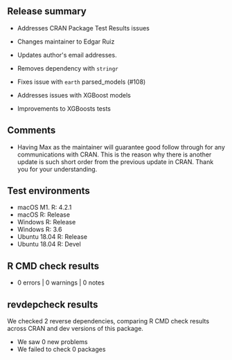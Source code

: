 ## Release summary

- Addresses CRAN Package Test Results issues

- Changes maintainer to Edgar Ruiz

- Updates author's email addresses.

- Removes dependency with `stringr`

- Fixes issue with `earth` parsed_models (#108)

- Addresses issues with XGBoost models

- Improvements to XGBoosts tests

## Comments

* Having Max as the maintainer will guarantee good follow through for any communications with CRAN.  This is the reason why there is another update is such short order from the previous update in CRAN.  Thank you for your understanding.

## Test environments

* macOS M1.     R: 4.2.1
* macOS         R: Release
* Windows       R: Release
* Windows       R: 3.6
* Ubuntu 18.04  R: Release
* Ubuntu 18.04  R: Devel

## R CMD check results

* 0 errors | 0 warnings | 0 notes

## revdepcheck results

We checked 2 reverse dependencies, comparing R CMD check results across CRAN and dev versions of this package.

 * We saw 0 new problems
 * We failed to check 0 packages
